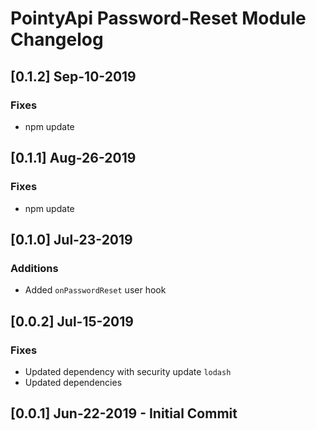 # PointyApi Password-Reset Module Changelog

## [0.1.2] Sep-10-2019

### Fixes
- npm update

## [0.1.1] Aug-26-2019

### Fixes
- npm update

## [0.1.0] Jul-23-2019

### Additions
- Added `onPasswordReset` user hook

## [0.0.2] Jul-15-2019

### Fixes
- Updated dependency with security update `lodash`
- Updated dependencies

## [0.0.1] Jun-22-2019 - Initial Commit
